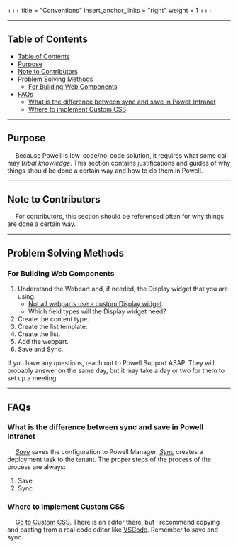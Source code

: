 +++
title = "Conventions"
insert_anchor_links = "right"
weight = 1
+++

---

## Table of Contents
- [Table of Contents](#table-of-contents)
- [Purpose](#purpose)
- [Note to Contributors](#note-to-contributors)
- [Problem Solving Methods](#problem-solving-methods)
  - [For Building Web Components](#for-building-web-components)
- [FAQs](#faqs)
  - [What is the difference between sync and save in Powell Intranet](#what-is-the-difference-between-sync-and-save-in-powell-intranet)
  - [Where to implement Custom CSS](#where-to-implement-custom-css)

---

## Purpose

&emsp; Because Powell is low-code/no-code solution, it requires what some call may *tribal knowledge*. This section contains justifications and guides of why things should be done a certain way and how to do them in Powell.

---

## Note to Contributors

&emsp; For contributors, this section should be referenced often for why things are done a certain way.

---

## Problem Solving Methods

### For Building Web Components

1. Understand the Webpart and, if needed, the Display widget that you are using.
   - [Not all webparts use a custom Display widget](/references/webparts/#display-or-select-widget).
   - Which field types will the Display widget need?
2. Create the content type.
3. Create the list template.
4. Create the list.
5. Add the webpart.
6. Save and Sync.

If you have any questions, reach out to Powell Support ASAP. They will probably answer on the same day, but it may take a day or two for them to set up a meeting.

---

## FAQs

### What is the difference between sync and save in Powell Intranet

&emsp; [*Save*](/references/definitions/#save) saves the configuration to Powell Manager. [*Sync*](/references/definitions/#sync) creates a deployment task to the tenant. The proper steps of the process of the process are always:
1. Save
2. Sync

### Where to implement Custom CSS
&emsp; [Go to Custom CSS](/actions/common/#powell-intranet-custom-css). There is an editor there, but I recommend copying and pasting from a real code editor like [VSCode](https://code.visualstudio.com/). Remember to save and sync.

